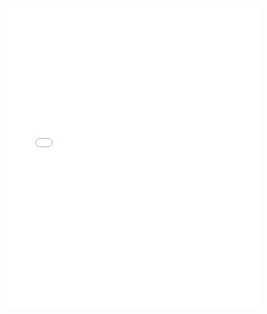 <iframe src="/docs/Optimizing%20Bond%20Allocation%20for%20collateral%20posting%20under%20multiple%20CSAs.pdf" width="100%" height="600" style="border:none;"></iframe>
